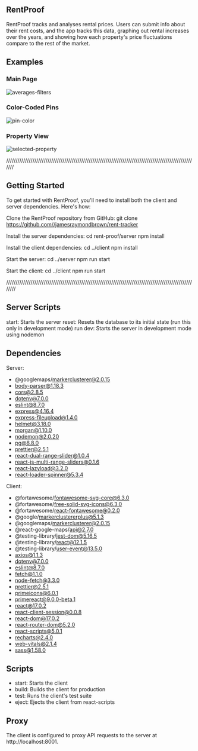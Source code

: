 ## RentProof

RentProof tracks and analyses rental prices. Users can submit info about their rent costs, and the app tracks this data, graphing out rental increases over the years, and showing how each property's price fluctuations compare to the rest of the market.

## Examples

### Main Page

![averages-filters](https://user-images.githubusercontent.com/114964214/219803273-82b17612-df77-457b-8ff4-84e6411a84ce.gif)

### Color-Coded Pins

![pin-color](https://user-images.githubusercontent.com/114964214/219803406-846513ee-60bf-4f69-ae85-7c1c1b0a4be1.gif)


### Property View

![selected-property](https://user-images.githubusercontent.com/114964214/219803343-a6fc91a7-ff3f-456e-959f-dcf60b886304.gif)


///////////////////////////////////////////////////////////////////////////////////////////////////////

## Getting Started

To get started with RentProof, you'll need to install both the client and server dependencies. Here's how:

Clone the RentProof repository from GitHub:
git clone https://github.com//jamesraymondbrown/rent-tracker

Install the server dependencies:
cd rent-proof/server
npm install

Install the client dependencies:
cd ../client
npm install

Start the server:
cd ../server
npm run start

Start the client:
cd ../client
npm run start

////////////////////////////////////////////////////////////////////////////////////////////////////////

## Server Scripts

start: Starts the server
reset: Resets the database to its initial state (run this only in development mode)
run dev: Starts the server in development mode using nodemon

## Dependencies

Server:

- @googlemaps/markerclusterer@2.0.15
- body-parser@1.18.3
- cors@2.8.5
- dotenv@7.0.0
- eslint@8.7.0
- express@4.16.4
- express-fileupload@1.4.0
- helmet@3.18.0
- morgan@1.10.0
- nodemon@2.0.20
- pg@8.8.0
- prettier@2.5.1
- react-dual-range-slider@1.0.4
- react-js-multi-range-sliders@0.1.6
- react-lazyload@3.2.0
- react-loader-spinner@5.3.4

Client:

- @fortawesome/fontawesome-svg-core@6.3.0
- @fortawesome/free-solid-svg-icons@6.3.0
- @fortawesome/react-fontawesome@0.2.0
- @google/markerclustererplus@5.1.3
- @googlemaps/markerclusterer@2.0.15
- @react-google-maps/api@2.7.0
- @testing-library/jest-dom@5.16.5
- @testing-library/react@12.1.5
- @testing-library/user-event@13.5.0
- axios@1.1.3
- dotenv@7.0.0
- eslint@8.7.0
- fetch@1.1.0
- node-fetch@3.3.0
- prettier@2.5.1
- primeicons@6.0.1
- primereact@9.0.0-beta.1
- react@17.0.2
- react-client-session@0.0.8
- react-dom@17.0.2
- react-router-dom@5.2.0
- react-scripts@5.0.1
- recharts@2.4.0
- web-vitals@2.1.4
- sass@1.58.0

## Scripts

- start: Starts the client
- build: Builds the client for production
- test: Runs the client's test suite
- eject: Ejects the client from react-scripts

## Proxy

The client is configured to proxy API requests to the server at http://localhost:8001.
